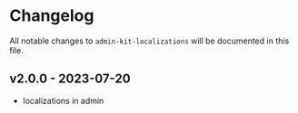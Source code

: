 # Changelog

All notable changes to `admin-kit-localizations` will be documented in this file.

## v2.0.0 - 2023-07-20

- localizations in admin

